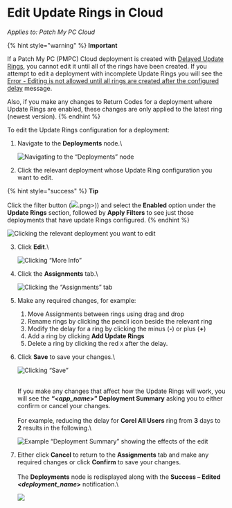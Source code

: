 # Edit Update Rings in Cloud

_Applies to: Patch My PC Cloud_

{% hint style="warning" %}
**Important**

If a Patch My PC (PMPC) Cloud deployment is created with [Delayed Update Rings](how-cloud-update-rings-are-created.md#delayed-update-rings), you cannot edit it until all of the rings have been created. If you attempt to edit a deployment with incomplete  Update Rings you will see the [Error - Editing is not allowed until all rings are created after the configured delay](../../cloud-troubleshooting/troubleshooting-cloud-update-rings/error-editing-is-not-allowed-until-all-rings-are-created-after-the-configured-delay-cloud-error.md) message.

Also, if you make any changes to Return Codes for a deployment where Update Rings are enabled, these changes are only applied to the latest ring (newest version).
{% endhint %}

To edit the Update Rings configuration for a deployment:

1.  Navigate to the **Deployments** node.\


    ![Navigating to the “Deployments” node](/_images/image-%28434%29.png-"Navigating-to-the-\"Deployments\"-node" "Navigating to the “Deployments” node")


2. Click the relevant deployment whose Update Ring configuration you want to edit.

{% hint style="success" %}
**Tip**

Click the filter button (![](/_images/image-%282513 "").png>)) and select the **Enabled** option under the **Update Rings** section, followed by **Apply Filters** to see just those deployments that have update Rings configured.&#x20;
{% endhint %}

![Clicking the relevant deployment you want to edit](/_images/image-%282060%29.png-"Clicking-the-relevant-deployment-you-want-to-edit" "Clicking the relevant deployment you want to edit")

3.  Click **Edit**.\


    ![Clicking “More Info”](/_images/image-%28436%29.png-"Clicking-\"More-Info\"" "Clicking “More Info”")


4.  Click the **Assignments** tab.\


    ![Clicking the “Assignments” tab](/_images/image-%28437%29.png-"Clicking-the-\"Assignments\"-tab" "Clicking the “Assignments” tab")


5. Make any required changes, for example:&#x20;
   1. Move Assignments between rings using drag and drop
   2. Rename rings by clicking the pencil icon beside the relevant ring
   3. Modify the delay for a ring by clicking the minus (**-**) or plus (**+**)
   4. Add a ring by clicking **Add Update Rings**
   5. Delete a ring by clicking the red x after the delay.
6.  Click **Save** to save your changes.\


    ![Clicking “Save”](/_images/image-%28438%29.png-"Clicking-\"Save\"" "Clicking “Save”")

    \
    If you make any changes that affect how the Update Rings will work, you will see the **“<**_**app\_name**_**>” Deployment Summary** asking you to either confirm or cancel your changes.\
    \
    For example, reducing the delay for **Corel All Users** ring from **3** days to **2** results in the following.\


    ![Example “Deployment Summary” showing the effects of the edit](/_images/image-%28439%29.png-"Example-\"Deployment-Summary\"-showing-the-effects-of-the-edit" "Example “Deployment Summary” showing the effects of the edit")


7.  Either click **Cancel** to return to the **Assignments** tab and make any required changes or click **Confirm** to save your changes.\
    \
    The **Deployments** node is redisplayed along with the **Success – Edited <**_**deployment\_name**_**>** notification.\


    ![](/_images/image-%28440%29.png-"" "")
